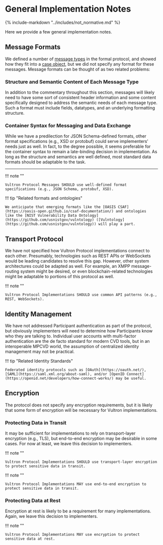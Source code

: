 # General Implementation Notes

{% include-markdown "../includes/not_normative.md" %}

Here we provide a few general implementation notes.

## Message Formats

We defined a number of [message types](../reference/formal_protocol/messages.md) in the formal protocol, and showed how they
fit into a [case object](case_object.md), but we did not specify any format for these messages.
Message formats can be thought of as two related problems:

### Structure and Semantic Content of Each Message Type

In addition to the commentary throughout this section, messages will likely need to have some sort of consistent header 
information and some content specifically designed to address the semantic needs of each message type.
Such a format must include fields, datatypes, and an underlying formatting structure.

### Container Syntax for Messaging and Data Exchange

While we have a predilection for JSON Schema-defined formats, other format specifications (e.g., XSD or protobuf) could 
serve implementers' needs just as well.
In fact, to the degree possible, it seems preferable for the container syntax to remain a late-binding decision in implementation.
As long as the structure and semantics are well defined, most standard data formats should be adaptable to the task.

<!-- hr to force spacing -->
----

!!! note ""  

    Vultron Protocol Messages SHOULD use well-defined format specifications (e.g., JSON Schema, protobuf, XSD).

!!! tip "Related formats and ontologies"

    We anticipate that emerging formats like the [OASIS CSAF](https://oasis-open.github.io/csaf-documentation/) and ontologies
    like the [NIST Vulnerability Data Ontology](https://github.com/usnistgov/vulntology) ([Vulntology](https://github.com/usnistgov/vulntology)) will play a part.


## Transport Protocol

We have not specified how Vultron Protocol implementations connect to each other.
Presumably, technologies such as REST APIs or WebSockets would be leading candidates to resolve this gap.
However, other system architectures could be adapted as well.
For example, an XMPP message-routing system might be desired, or even blockchain-related technologies might be adaptable
to portions of this protocol as well.

!!! note ""
    
    Vultron Protocol Implementations SHOULD use common API patterns (e.g., REST, WebSockets).


## Identity Management

We have not addressed Participant authentication as part of the protocol, but obviously implementers will need to 
determine how Participants know who they are talking to.
Individual user accounts with multi-factor authentication are the de facto standard for modern CVD tools, but in
an interoperable MPCVD world, the assumption of centralized identity management may not be practical.

!!! tip "Related Identity Standards"

    Federated identity protocols such as [OAuth](https://oauth.net/), [SAML](https://saml.xml.org/about-saml), and/or [OpenID Connect](https://openid.net/developers/how-connect-works/) may be useful.

## Encryption

The protocol does not specify any encryption requirements, but it is likely that some form of encryption will be
necessary for Vultron implementations.

### Protecting Data in Transit

It may be sufficient for implementations to rely on transport-layer encryption (e.g., TLS), but end-to-end encryption
may be desirable in some cases. 
For now at least, we leave this decision to implementers.

!!! note ""

    Vultron Protocol Implementations SHOULD use transport-layer encryption to protect sensitive data in transit.

!!! note ""

    Vultron Protocol Implementations MAY use end-to-end encryption to protect sensitive data in transit.

### Protecting Data at Rest

Encryption at rest is likely to be a requirement for many implementations.
Again, we leave this decision to implementers.

!!! note ""

    Vultron Protocol Implementations MAY use encryption to protect sensitive data at rest.
